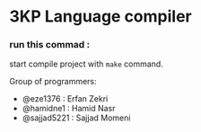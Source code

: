 
# 3KP Language compiler


### run this commad : 
start compile project with `make` command.

Group of programmers:
- @eze1376      : Erfan Zekri
- @hamidne1     : Hamid Nasr
- @sajjad5221   : Sajjad Momeni